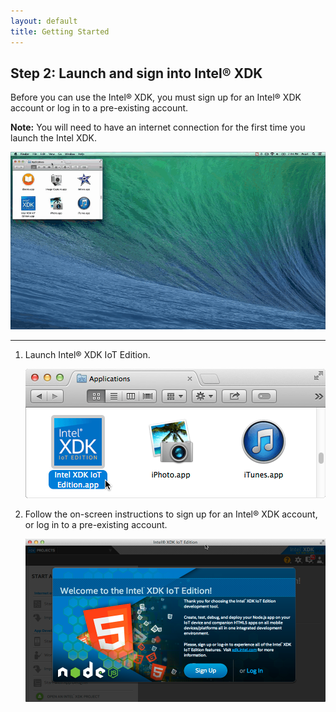```yaml
---
layout: default
title: Getting Started
---
```


## Step 2: Launch and sign into Intel® XDK

Before you can use the Intel® XDK, you must sign up for an Intel® XDK account or log in to a pre-existing account.

**Note:** You will need to have an internet connection for the first time you launch the Intel XDK.

![Animated gif: launching Intel® XDK for the first time](images/launch_xdk-animated.gif)

---

1. Launch Intel® XDK IoT Edition.

    ![The Intel® XDK IoT Edition application icon in Mac Finder](images/finder-xdk_icon.png)

2. Follow the on-screen instructions to sign up for an Intel® XDK account, or log in to a pre-existing account.

    ![Log in or sign up screen of the Intel® XDK IoT Edition](images/xdk-signup_or_login.png)

